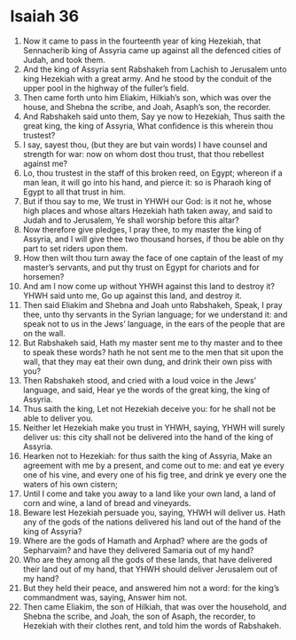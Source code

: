 ﻿# Isaiah  36
1. Now it came to pass in the fourteenth year of king Hezekiah, that Sennacherib king of Assyria came up against all the defenced cities of Judah, and took them. 
2. And the king of Assyria sent Rabshakeh from Lachish to Jerusalem unto king Hezekiah with a great army. And he stood by the conduit of the upper pool in the highway of the fuller’s field. 
3. Then came forth unto him Eliakim, Hilkiah’s son, which was over the house, and Shebna the scribe, and Joah, Asaph’s son, the recorder. 
4.  And Rabshakeh said unto them, Say ye now to Hezekiah, Thus saith the great king, the king of Assyria, What confidence is this wherein thou trustest? 
5. I say, sayest thou, (but they are but vain words) I have counsel and strength for war: now on whom dost thou trust, that thou rebellest against me? 
6. Lo, thou trustest in the staff of this broken reed, on Egypt; whereon if a man lean, it will go into his hand, and pierce it: so is Pharaoh king of Egypt to all that trust in him. 
7. But if thou say to me, We trust in YHWH our God: is it not he, whose high places and whose altars Hezekiah hath taken away, and said to Judah and to Jerusalem, Ye shall worship before this altar? 
8. Now therefore give pledges, I pray thee, to my master the king of Assyria, and I will give thee two thousand horses, if thou be able on thy part to set riders upon them. 
9. How then wilt thou turn away the face of one captain of the least of my master’s servants, and put thy trust on Egypt for chariots and for horsemen? 
10. And am I now come up without YHWH against this land to destroy it? YHWH said unto me, Go up against this land, and destroy it. 
11.  Then said Eliakim and Shebna and Joah unto Rabshakeh, Speak, I pray thee, unto thy servants in the Syrian language; for we understand it: and speak not to us in the Jews’ language, in the ears of the people that are on the wall. 
12.  But Rabshakeh said, Hath my master sent me to thy master and to thee to speak these words? hath he not sent me to the men that sit upon the wall, that they may eat their own dung, and drink their own piss with you? 
13. Then Rabshakeh stood, and cried with a loud voice in the Jews’ language, and said, Hear ye the words of the great king, the king of Assyria. 
14. Thus saith the king, Let not Hezekiah deceive you: for he shall not be able to deliver you. 
15. Neither let Hezekiah make you trust in YHWH, saying, YHWH will surely deliver us: this city shall not be delivered into the hand of the king of Assyria. 
16. Hearken not to Hezekiah: for thus saith the king of Assyria, Make an agreement with me by a present, and come out to me: and eat ye every one of his vine, and every one of his fig tree, and drink ye every one the waters of his own cistern; 
17. Until I come and take you away to a land like your own land, a land of corn and wine, a land of bread and vineyards. 
18. Beware lest Hezekiah persuade you, saying, YHWH will deliver us. Hath any of the gods of the nations delivered his land out of the hand of the king of Assyria? 
19. Where are the gods of Hamath and Arphad? where are the gods of Sepharvaim? and have they delivered Samaria out of my hand? 
20. Who are they among all the gods of these lands, that have delivered their land out of my hand, that YHWH should deliver Jerusalem out of my hand? 
21. But they held their peace, and answered him not a word: for the king’s commandment was, saying, Answer him not. 
22.  Then came Eliakim, the son of Hilkiah, that was over the household, and Shebna the scribe, and Joah, the son of Asaph, the recorder, to Hezekiah with their clothes rent, and told him the words of Rabshakeh. 
